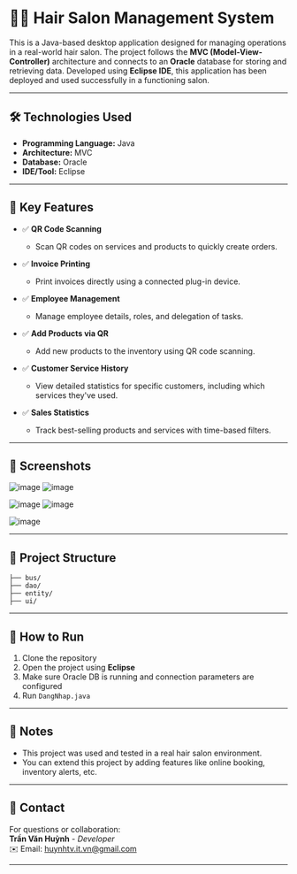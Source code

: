 # 💇‍♂️ Hair Salon Management System

This is a Java-based desktop application designed for managing operations in a real-world hair salon. The project follows the **MVC (Model-View-Controller)** architecture and connects to an **Oracle** database for storing and retrieving data. Developed using **Eclipse IDE**, this application has been deployed and used successfully in a functioning salon.

---

## 🛠️ Technologies Used

- **Programming Language:** Java  
- **Architecture:** MVC  
- **Database:** Oracle  
- **IDE/Tool:** Eclipse  

---

## 🚀 Key Features

- ✅ **QR Code Scanning**  
  - Scan QR codes on services and products to quickly create orders.

- ✅ **Invoice Printing**  
  - Print invoices directly using a connected plug-in device.

- ✅ **Employee Management**  
  - Manage employee details, roles, and delegation of tasks.

- ✅ **Add Products via QR**  
  - Add new products to the inventory using QR code scanning.

- ✅ **Customer Service History**  
  - View detailed statistics for specific customers, including which services they've used.

- ✅ **Sales Statistics**  
  - Track best-selling products and services with time-based filters.

---

## 📸 Screenshots
![image](https://github.com/user-attachments/assets/563102fa-6096-4424-b62d-e0d9d03a4563) ![image](https://github.com/user-attachments/assets/c85c1b52-5822-4e78-a2cd-e08ed510ac9e)

![image](https://github.com/user-attachments/assets/1518f328-8cd1-4f4d-bbcb-03569eb26603) ![image](https://github.com/user-attachments/assets/aa1982a4-34b1-4dc2-8930-bbf879d136cf)

![image](https://github.com/user-attachments/assets/87473aec-5fd4-427d-89c7-e9f9f973e0cd)



---

## 📂 Project Structure
~~~
├── bus/
├── dao/
├── entity/
├── ui/
~~~
---

## 🧪 How to Run

1. Clone the repository  
2. Open the project using **Eclipse**  
3. Make sure Oracle DB is running and connection parameters are configured  
4. Run `DangNhap.java`

---

## 📌 Notes

- This project was used and tested in a real hair salon environment.
- You can extend this project by adding features like online booking, inventory alerts, etc.

---

## 📧 Contact

For questions or collaboration:  
**Trần Văn Huỳnh** - _Developer_  
✉️ Email: huynhtv.it.vn@gmail.com

---

